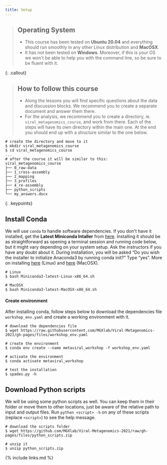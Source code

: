 ```yaml
---
title: Setup
---
```



> ## Operating System
> - This course has been tested on **Ubuntu 20.04** and everything should run smoothly in any other Linux distribution and **MacOSX**.
> - It has not been tested on **Windows**. Moreover, if this is your OS we won't be able to help you with the command line, so be sure to be fluent with it.
>
{: .callout}


> ## How to follow this course
> - Along the lessons you will find specific questions about the data and discussion blocks. We recommend you to create a separate document and answer them there.
> - For the analysis, we recommend you to create a directory, ie. `viral_metagenomics_course`, and work from there. Each of the steps will have its own directory within the main one. At the end you should end up with a structure similar to the one below.
~~~
# create the directory and move to it
$ mkdir viral_metagenomics_course
$ cd viral_metagenomics_course
...
# after the course it will be similar to this:
viral_metagenomics_course
├── 0_raw-data
├── 1_cross-assembly
├── 2_mapping
├── 3_profiles
├── 4_re-assembly
├── python_scripts
└── my_answers.docx
~~~
>
{: .keypoints}



## Install Conda
We will use `conda` to handle software dependencies. If you don't have it installed, get the **Latest Miniconda Intaller** from [here](https://docs.conda.io/en/latest/miniconda.html#latest-miniconda-installer-links). Installing it should be as straightforward as opening a terminal session and running code below, but it might vary depending on your system setup. Ask the instructors if you have any doubt about it. During installation, you will be asked “Do you wish the installer to initialize Anaconda3 by running conda init?” Type “yes”. More on installing [here](https://docs.conda.io/projects/conda/en/latest/user-guide/install/linux.html) (Linux) and [here](https://docs.conda.io/projects/conda/en/latest/user-guide/install/macos.html) (MacOSX).

~~~
# Linux
$ bash Miniconda3-latest-Linux-x86_64.sh

# MacOSX
$ bash Miniconda3-latest-MacOSX-x86_64.sh
~~~

#### Create environment
After installing conda, follow steps below to download the dependencies file `workshop_env.yaml` and create a working environment with it.

~~~
# download the dependencies file
$ wget https://raw.githubusercontent.com/MGXlab/Viral-Metagenomics-2021/gh-pages/files/workshop_env.yaml

# create the environment
$ conda env create --name metaviral_workshop -f workshop_env.yaml

# activate the environment
$ conda activate metaviral_workshop

# test the installation
$ spades.py -h
~~~

## Download Python scripts
We will be using some python scripts as well. You can keep them in their folder or move them to other locations, just be aware of the relative path to input and output files. Run `python <script> -h` on any of these scripts (replace `<script>`) to see the help message.

~~~
# download the scripts folder
$ wget https://github.com/MGXlab/Viral-Metagenomics-2021/raw/gh-pages/files/python_scripts.zip

# unzip it
$ unzip python_scripts.zip
~~~


{% include links.md %}
